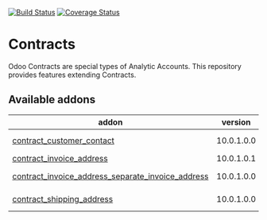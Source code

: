 [![Build Status](https://travis-ci.org/Tawasta/contract.svg?branch=10.0)](https://travis-ci.org/Tawasta/contract)
[![Coverage Status](https://coveralls.io/repos/Tawasta/contract/badge.png?branch=10.0)](https://coveralls.io/r/Tawasta/contract?branch=10.0)

Contracts
=========

Odoo Contracts are special types of Analytic Accounts.
This repository provides features extending Contracts.

[//]: # (addons)

Available addons
----------------
addon | version | summary
--- | --- | ---
[contract_customer_contact](contract_customer_contact/) | 10.0.1.0.0 | Add customer contact to contracts
[contract_invoice_address](contract_invoice_address/) | 10.0.1.0.1 | Add invoice address to contracts
[contract_invoice_address_separate_invoice_address](contract_invoice_address_separate_invoice_address/) | 10.0.1.0.0 | Add support for account_invoice_invoice_address
[contract_shipping_address](contract_shipping_address/) | 10.0.1.0.0 | Add shipping address to contracts

[//]: # (end addons)
